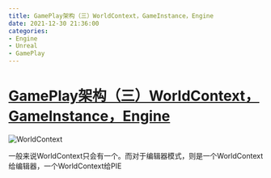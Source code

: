 ```yaml
---
title: GamePlay架构（三）WorldContext，GameInstance，Engine
date: 2021-12-30 21:36:00
categories:
- Engine
- Unreal
- GamePlay
---
```

# [GamePlay架构（三）WorldContext，GameInstance，Engine](https://zhuanlan.zhihu.com/p/23167068)

![WorldContext](Context.png)

一般来说WorldContext只会有一个。而对于编辑器模式，则是一个WorldContext给编辑器，一个WorldContext给PIE